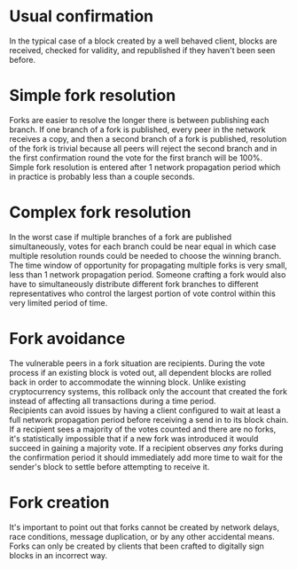 # Usual confirmation
In the typical case of a block created by a well behaved client, blocks are received, checked for validity, and republished if they haven't been seen before.

# Simple fork resolution
Forks are easier to resolve the longer there is between publishing each branch.  If one branch of a fork is published, every peer in the network receives a copy, and then a second branch of a fork is published, resolution of the fork is trivial because all peers will reject the second branch and in the first confirmation round the vote for the first branch will be 100%.  Simple fork resolution is entered after 1 network propagation period which in practice is probably less than a couple seconds.

# Complex fork resolution
In the worst case if multiple branches of a fork are published simultaneously, votes for each branch could be near equal in which case multiple resolution rounds could be needed to choose the winning branch.  The time window of opportunity for propagating multiple forks is very small, less than 1 network propagation period.  Someone crafting a fork would also have to simultaneously distribute different fork branches to different representatives who control the largest portion of vote control within this very limited period of time.

# Fork avoidance
The vulnerable peers in a fork situation are recipients.  During the vote process if an existing block is voted out, all dependent blocks are rolled back in order to accommodate the winning block.  Unlike existing cryptocurrency systems, this rollback only the account that created the fork instead of affecting all transactions during a time period.  
Recipients can avoid issues by having a client configured to wait at least a full network propagation period before receiving a send in to its block chain.  If a recipient sees a majority of the votes counted and there are no forks, it's statistically impossible that if a new fork was introduced it would succeed in gaining a majority vote.  If a recipient observes *any* forks during the confirmation period it should immediately add more time to wait for the sender's block to settle before attempting to receive it.

# Fork creation
It's important to point out that forks cannot be created by network delays, race conditions, message duplication, or by any other accidental means.  Forks can only be created by clients that been crafted to digitally sign blocks in an incorrect way.